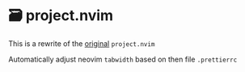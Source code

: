 # 🗃️ project.nvim

This is a rewrite of the [original](https://github.com/ahmedkhalf/project.nvim) `project.nvim`

Automatically adjust neovim `tabwidth` based on then file `.prettierrc`
